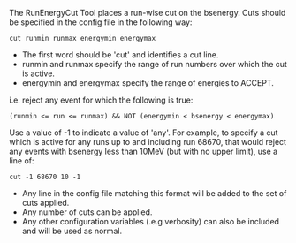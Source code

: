 The RunEnergyCut Tool places a run-wise cut on the bsenergy.
Cuts should be specified in the config file in the following way:

	cut runmin runmax energymin energymax

* The first word should be 'cut' and identifies a cut line.
* runmin and runmax specify the range of run numbers over which the cut is active.
* energymin and energymax specify the range of energies to ACCEPT.

i.e. reject any event for which the following is true:

	(runmin <= run <= runmax) && NOT (energymin < bsenergy < energymax)

Use a value of -1 to indicate a value of 'any'. For example, to specify a cut which is active for any runs up to and including run 68670, that would reject any events with bsenergy less than 10MeV (but with no upper limit), use a line of:

	cut -1 68670 10 -1

* Any line in the config file matching this format will be added to the set of cuts applied.
* Any number of cuts can be applied.
* Any other configuration variables (.e.g verbosity) can also be included and will be used as normal.

